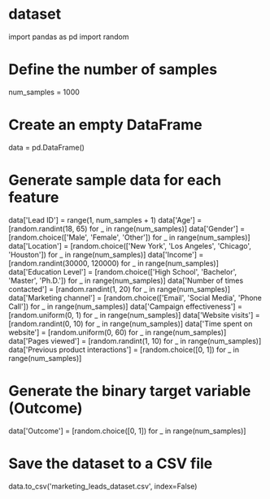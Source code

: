 # dataset
import pandas as pd
import random

# Define the number of samples
num_samples = 1000

# Create an empty DataFrame
data = pd.DataFrame()

# Generate sample data for each feature
data['Lead ID'] = range(1, num_samples + 1)
data['Age'] = [random.randint(18, 65) for _ in range(num_samples)]
data['Gender'] = [random.choice(['Male', 'Female', 'Other']) for _ in range(num_samples)]
data['Location'] = [random.choice(['New York', 'Los Angeles', 'Chicago', 'Houston']) for _ in range(num_samples)]
data['Income'] = [random.randint(30000, 120000) for _ in range(num_samples)]
data['Education Level'] = [random.choice(['High School', 'Bachelor', 'Master', 'Ph.D.']) for _ in range(num_samples)]
data['Number of times contacted'] = [random.randint(1, 20) for _ in range(num_samples)]
data['Marketing channel'] = [random.choice(['Email', 'Social Media', 'Phone Call']) for _ in range(num_samples)]
data['Campaign effectiveness'] = [random.uniform(0, 1) for _ in range(num_samples)]
data['Website visits'] = [random.randint(0, 10) for _ in range(num_samples)]
data['Time spent on website'] = [random.uniform(0, 60) for _ in range(num_samples)]
data['Pages viewed'] = [random.randint(1, 10) for _ in range(num_samples)]
data['Previous product interactions'] = [random.choice([0, 1]) for _ in range(num_samples)]

# Generate the binary target variable (Outcome)
data['Outcome'] = [random.choice([0, 1]) for _ in range(num_samples)]

# Save the dataset to a CSV file
data.to_csv('marketing_leads_dataset.csv', index=False)
